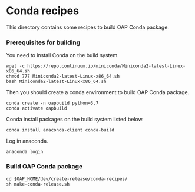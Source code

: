 # Conda recipes

This directory contains some recipes to build OAP Conda package. 

### Prerequisites for building
You need to install Conda on the build system.
```$xslt
wget -c https://repo.continuum.io/miniconda/Miniconda2-latest-Linux-x86_64.sh
chmod 777 Miniconda2-latest-Linux-x86_64.sh 
bash Miniconda2-latest-Linux-x86_64.sh 
```
Then you should create a conda environment to build OAP Conda package.
```$xslt
conda create -n oapbuild python=3.7
conda activate oapbuild
```
Conda install packages on the build system listed below.
```$xslt
conda install anaconda-client conda-build
```
Log in anaconda.
```$xslt
anaconda login
```


### Build OAP Conda package
```$xslt
cd $OAP_HOME/dev/create-release/conda-recipes/
sh make-conda-release.sh
```